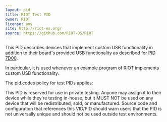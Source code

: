```yaml
---
layout: pid
title: RIOT Test PID
owner: RIOT
license: any
site: http://riot-os.org/
source: https://github.com/RIOT-OS/RIOT
---
```

This PID describes devices that implement custom USB functionality in addition to their board's provided USB functionality as described for [PID 7D00](../7D00/).

In particular, it is used whenever an example program of RIOT implements custom USB functionality.

The pid.codes policy for test PIDs applies:

This PID is reserved for use in private testing. Anyone may assign it to their device while they're testing in-house, but it MUST NOT be used on any device that will be redistributed, sold, or manufactured. Source code and configuration that references this VID/PID should warn users that the PID is not universally unique and should not be used outside test environments.
